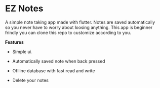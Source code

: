 # EZ Notes

A simple note taking app made with flutter. Notes are saved automatically so you never have to worry about loosing anything. This app is beginner frindly you can clone this repo to customize according to you.

**Features**

* Simple ui.
* Automatically saved note when back pressed

* Oflline database with fast read and write
* Delete your notes
